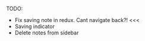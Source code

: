 TODO:

- Fix saving note in redux. Cant navigate back?! <<<
- Saving indicator
- Delete notes from sidebar
